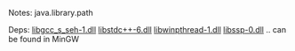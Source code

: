Notes:
java.library.path 

Deps:
[libgcc_s_seh-1.dll](library/libgcc_s_seh-1.dll)
[libstdc++-6.dll](library/libstdc%2B%2B-6.dll)
[libwinpthread-1.dll](library/libwinpthread-1.dll)
[libssp-0.dll](library/libssp-0.dll)
.. can be found in MinGW
